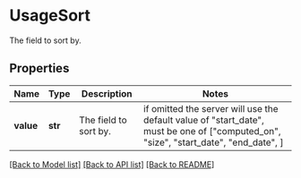 # UsageSort

The field to sort by.
## Properties
Name | Type | Description | Notes
------------ | ------------- | ------------- | -------------
**value** | **str** | The field to sort by. |  if omitted the server will use the default value of "start_date",  must be one of ["computed_on", "size", "start_date", "end_date", ]

[[Back to Model list]](README.md#documentation-for-models) [[Back to API list]](README.md#documentation-for-api-endpoints) [[Back to README]](README.md)


